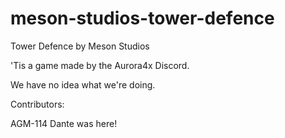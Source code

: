 # meson-studios-tower-defence
Tower Defence by Meson Studios

'Tis a game made by the Aurora4x Discord.

We have no idea what we're doing.

Contributors:

AGM-114
Dante was here!
